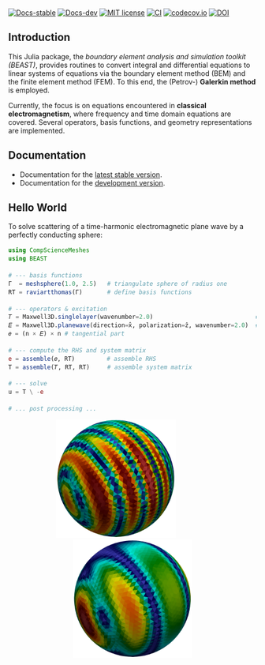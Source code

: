 
<picture>
  <source media="(prefers-color-scheme: dark)" srcset="docs/src/assets/logo_README_white.svg" height="170">
  <source media="(prefers-color-scheme: light)" srcset="docs/src/assets/logo_README.svg" height="170">
  <img alt="" src="" height="170">
</picture>


[![Docs-stable](https://img.shields.io/badge/docs-latest-blue.svg)](https://krcools.github.io/BEAST.jl/stable/)
[![Docs-dev](https://img.shields.io/badge/docs-latest-blue.svg)](https://krcools.github.io/BEAST.jl/dev/)
[![MIT license](https://img.shields.io/badge/License-MIT-blue.svg)](https://github.com/HoBeZwe/SphericalScattering.jl/blob/master/LICENSE)
[![CI](https://github.com/krcools/BEAST.jl/actions/workflows/CI.yml/badge.svg)](https://github.com/krcools/BEAST.jl/actions/workflows/CI.yml)
[![codecov.io](http://codecov.io/github/krcools/BEAST.jl/coverage.svg?branch=master)](http://codecov.io/github/krcools/BEAST.jl?branch=master)
[![DOI](https://zenodo.org/badge/87720391.svg)](https://zenodo.org/badge/latestdoi/87720391)


## Introduction

This Julia package, the *boundary element analysis and simulation toolkit (BEAST)*, provides routines to convert integral and differential equations to linear systems of equations
via the boundary element method (BEM) and the finite element method (FEM). 
To this end, the (Petrov-) **Galerkin method** is employed.

Currently, the focus is on equations encountered in **classical electromagnetism**, where frequency and time domain equations are covered.
Several operators, basis functions, and geometry representations are implemented.


## Documentation

- Documentation for the [latest stable version](https://hobezwe.github.io/SphericalScattering.jl/stable/).
- Documentation for the [development version](https://hobezwe.github.io/SphericalScattering.jl/dev/).


## Hello World

To solve scattering of a time-harmonic electromagnetic plane wave by a perfectly conducting sphere:

```julia
using CompScienceMeshes
using BEAST

# --- basis functions
Γ  = meshsphere(1.0, 2.5)   # triangulate sphere of radius one
RT = raviartthomas(Γ)       # define basis functions

# --- operators & excitation
𝑇 = Maxwell3D.singlelayer(wavenumber=2.0)                             # integral operator
𝐸 = Maxwell3D.planewave(direction=x̂, polarization=ẑ, wavenumber=2.0)  # excitation
𝑒 = (n × 𝐸) × n # tangential part

# --- compute the RHS and system matrix
e = assemble(𝑒, RT)         # assemble RHS
T = assemble(𝑇, RT, RT)     # assemble system matrix

# --- solve
u = T \ -e

# ... post processing ...
```
<p align="center">
  <img src="docs/src/assets/currentREADME.png" height="240">
  &nbsp;&nbsp;&nbsp;&nbsp;&nbsp;&nbsp;&nbsp;&nbsp;&nbsp;&nbsp;&nbsp;&nbsp;&nbsp;&nbsp;&nbsp;&nbsp;
  <img src="docs/src/assets/currentRealREADME.png" height="240">
</p>
